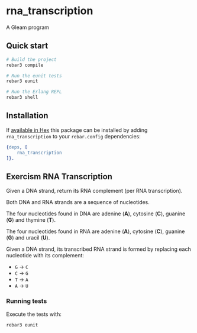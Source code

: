 # rna_transcription

A Gleam program


## Quick start

```sh
# Build the project
rebar3 compile

# Run the eunit tests
rebar3 eunit

# Run the Erlang REPL
rebar3 shell
```


## Installation

If [available in Hex](https://www.rebar3.org/docs/dependencies#section-declaring-dependencies)
this package can be installed by adding `rna_transcription` to your `rebar.config` dependencies:

```erlang
{deps, [
    rna_transcription
]}.
```

## Exercism RNA Transcription

Given a DNA strand, return its RNA complement (per RNA transcription).

Both DNA and RNA strands are a sequence of nucleotides.

The four nucleotides found in DNA are adenine (**A**), cytosine (**C**),
guanine (**G**) and thymine (**T**).

The four nucleotides found in RNA are adenine (**A**), cytosine (**C**),
guanine (**G**) and uracil (**U**).

Given a DNA strand, its transcribed RNA strand is formed by replacing
each nucleotide with its complement:

* `G` -> `C`
* `C` -> `G`
* `T` -> `A`
* `A` -> `U`

### Running tests

Execute the tests with:

```sh
rebar3 eunit
```
